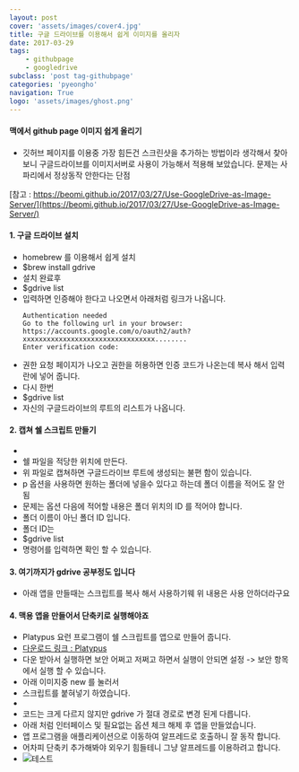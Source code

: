 ```yaml
---
layout: post
cover: 'assets/images/cover4.jpg'
title: 구글 드라이브를 이용해서 쉽게 이미지를 올리자
date: 2017-03-29
tags: 
    - githubpage
    - googledrive
subclass: 'post tag-githubpage'
categories: 'pyeongho'
navigation: True
logo: 'assets/images/ghost.png'    
---
```




#### 맥에서 github page 이미지 쉽게 올리기
  - 깃허브 페이지를 이용중 가장 힘든건 스크린샷을 추가하는 방법이라 생각해서 찾아보니 구글드라이브를 이미지서버로 사용이 가능해서 적용해 보았습니다. 문제는 사파리에서 정상동작 안한다는 단점

[참고 : https://beomi.github.io/2017/03/27/Use-GoogleDrive-as-Image-Server/](https://beomi.github.io/2017/03/27/Use-GoogleDrive-as-Image-Server/)
#### 1. 구글 드라이브 설치
  - homebrew 를 이용해서 쉽게 설치
  - $brew install gdrive
  - 설치 완료후
  - $gdrive list 
  - 입력하면 인증해야 한다고 나오면서 아래처럼 링크가 나옵니다.
    ```
    Authentication needed
    Go to the following url in your browser:
    https://accounts.google.com/o/oauth2/auth?xxxxxxxxxxxxxxxxxxxxxxxxxxxxxxxxx........
    Enter verification code:
    ```
  - 권한 요청 페이지가 나오고 권한을 허용하면  인증 코드가 나온는데 복사 해서 입력란에 넣어 줍니다.
  - 다시 한번
  - $gdrive list
  - 자신의 구글드라이브의 루트의 리스트가 나옵니다.

#### 2. 캡쳐 쉘 스크립트 만들기
  - <script src="https://gist.github.com/anonymous/1582cd1b8c6afd2fa682d71779e03aa9.js"></script>
  - 쉘 파일을 적당한 위치에 만든다. 
  - 위 파일로 캡쳐하면 구글드라이브 루트에 생성되는 불편 함이 있습니다.
  - p 옵션을 사용하면 원하는 폴더에 넣을수 있다고 하는데 폴더 이름을 적어도 잘 안됨
  - 문제는 옵션 다음에 적어할 내용은 폴더 위치의 ID 를 적어야 합니다.
  - 폴더 이름이 아닌 폴더 ID 입니다.
  - 폴더 ID는 
  - $gdrive list  
  - 명령어를 입력하면 확인 할 수 있습니다.

#### 3. 여기까지가 gdrive 공부정도 입니다
  - 아래 앱을 만들때는 스크립트를 복사 해서 사용하기웨 위 내용은 사용 안하더라구요 

#### 4. 맥용 앱을 만들어서 단축키로 실행해야죠 
  - Platypus 요런 프로그램이 쉘 스크립트를 앱으로 만들어 줍니다. 
  - [다운로드 링크 : Platypus](http://sveinbjorn.org/files/software/platypus.zip)
  - 다운 받아서 실행하면 보안 어쩌고 저쩌고 하면서 실행이 안되면 설정 -> 보안 항목에서 실행 할 수 있습니다.
  - 아래 이미지중 new 를 눌러서 
  - 스크립트를 붙혀넣기 하였습니다.
  - <script src="https://gist.github.com/pyeongho/1a1ba765dcd809de71d4a7bd029d9dc6.js"></script>
  - 코드는 크게 다르지 않지만 gdrive 가 절대 경로로 변경 된게 다릅니다.
  - 아래 처럼 인터페이스 및 필요없는 옵션 체크 해제 후 앱을 만들었습니다.
  - 앱 프로그램을 애플리케이션으로 이동하여 알프레드로 호출하니 잘 동작 합니다.
  - 어차피 단축키 추가해봐야 외우기 힘들테니 그냥 알프레드를 이용하려고 합니다. 
  - ![테스트](http://drive.google.com/uc?export=view&id=0BwUadct9RzY3MlJrOERUMG15ejA)

